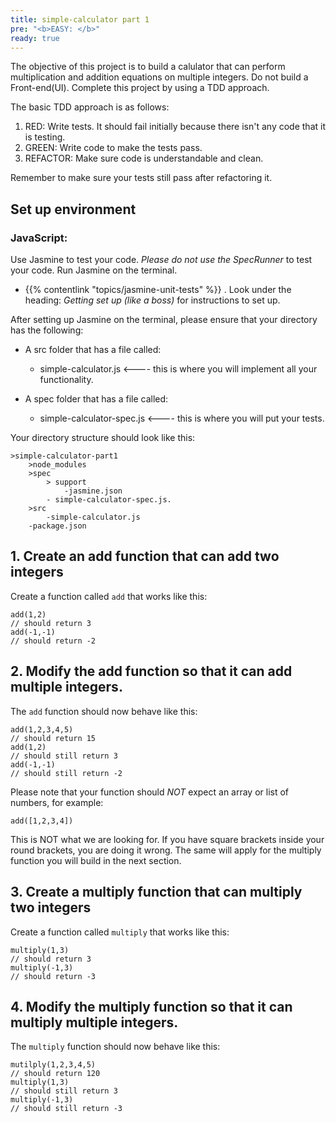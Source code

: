```yaml
---
title: simple-calculator part 1
pre: "<b>EASY: </b>"
ready: true
---
```


The objective of this project is to build a calulator that can perform multiplication and addition equations on multiple integers. Do not build a Front-end(UI). Complete this project by using a TDD approach. 

The basic TDD approach is as follows:

1. RED: Write tests. It should fail initially because there isn't any code that it is testing.
2. GREEN: Write code to make the tests pass.
3. REFACTOR: Make sure code is understandable and clean.

Remember to make sure your tests still pass after refactoring it.

## Set up environment

### JavaScript:

Use Jasmine to test your code. *Please do not use the SpecRunner* to test your code. Run Jasmine on the terminal.
- {{% contentlink "topics/jasmine-unit-tests" %}} . Look under the heading: *Getting set up (like a boss)* for instructions to set up.

After setting up Jasmine on the terminal, please ensure that your directory has the following:

-  A src folder that has a file called: 

    - simple-calculator.js  <---- this is where you will implement all your functionality.

- A spec folder that has a file called:
    - simple-calculator-spec.js  <---- this is where you will put your tests.

Your directory structure should look like this:

```
>simple-calculator-part1
    >node_modules
    >spec   
        > support
            -jasmine.json
        - simple-calculator-spec.js.
    >src
        -simple-calculator.js
    -package.json
```

## 1. Create an add function that can add two integers

Create a function called `add` that works like this:

```
add(1,2)
// should return 3
add(-1,-1)
// should return -2
```

## 2. Modify the add function so that it can add multiple integers.

The `add` function should now behave like this:

```
add(1,2,3,4,5)
// should return 15
add(1,2)
// should still return 3
add(-1,-1)
// should still return -2
```
Please note that your function should *NOT* expect an array or list of numbers, for example:
```
add([1,2,3,4])   
```
This is NOT what we are looking for. If you have square brackets inside your round brackets, you are doing it wrong. The same will apply for the multiply function you will build in the next section. 

## 3. Create a multiply function that can multiply two integers

Create a function called `multiply` that works like this:

```
multiply(1,3)
// should return 3
multiply(-1,3)
// should return -3
```

## 4. Modify the multiply function so that it can multiply multiple integers.

The `multiply` function should now behave like this:

```
mutilply(1,2,3,4,5)
// should return 120
multiply(1,3)
// should still return 3
multiply(-1,3)
// should still return -3
```